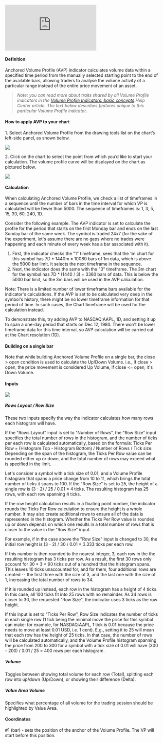 #### <iframe src="https://www.youtube.com/embed/Tt0PDDxULLQ??si=c7AY1M1HCiusVo3E&amp;wmode=opaque" frameborder="0" allowfullscreen=""></iframe>  

#### Definition

Anchored Volume Profile (AVP) indicator calculates volume data within a specified time period from the manually selected starting point to the end of the available bars, allowing traders to analyse the volume activity of a particular range instead of the entire price movement of an asset.

> _Note: you can read more about traits shared by all Volume Profile indicators in the_ _[Volume Profile Indicators: basic concepts](https://www.tradingview.com/chart/?solution=43000502040)_ _Help Center article. The text below describes features unique to this particular Volume Profile indicator._

#### How to apply AVP to your chart

1\. Select Anchored Volume Profile from the drawing tools list on the chart’s left-side panel, as shown below.

![](https://s3.amazonaws.com/cdn.freshdesk.com/data/helpdesk/attachments/production/43426771458/original/FOHQ0ENrpxdosmUUSvBK53Ec6vAlFHH_wA.jpg?1690904330)

2\. Click on the chart to select the point from which you’d like to start your calculation. The volume profile curve will be displayed on the chart as pictured below.

![](https://s3.amazonaws.com/cdn.freshdesk.com/data/helpdesk/attachments/production/43426768047/original/h6Cvcb4MW3xvT_YoGBt8tf33RNNAqsv-mw.png?1690903666)

#### Calculation

When calculating Anchored Volume Profile, we check a list of timeframes in a sequence until the number of bars in the time interval for which VP is calculated will be fewer than 5000. The sequence of timeframes is: 1, 3, 5, 15, 30, 60, 240, 1D.

Consider the following example. The AVP indicator is set to calculate the profile for the period that starts on the first Monday bar and ends on the last Sunday bar of the same week. The symbol is traded 24x7 (for the sake of the experiment, let's assume there are no gaps where no trades were happening and each minute of every week has a bar associated with it). 

1.  First, the indicator checks the "1" timeframe, sees that the 1m chart for this symbol has 7D \* 1440m = 10080 bars of 1m data, which is above the 5000 bar limit. It selects the next timeframe in the sequence.
2.  Next, the indicator does the same with the "3" timeframe. The 3m chart for the symbol has 7D \* (1440 / 3) = 3360 bars of data. This is below the 5000 bar limit, so the 3m bars will be used in the AVP calculation.

Note: There is a limited number of lower timeframe bars available for the indicator's calculations. If the AVP is set to be calculated very deep in the symbol's history, there might be no lower timeframe information for that period of time. In such cases, the Chart timeframe will be used for the calculation instead.

To demonstrate this, try adding AVP to NASDAQ:AAPL, 1D, and setting it up to span a one-day period that starts on Dec 12, 1980. There won't be lower timeframe data for this time interval, so AVP calculation will be carried out at the Chart resolution (1D).

#### Building on a single bar

Note that while building Anchored Volume Profile on a single bar, the close > open condition is used to calculate the Up/Down Volume. i.e., if close > open, the price movement is considered Up Volume, if close <= open, it's Down Volume.

#### Inputs

![](https://s3.amazonaws.com/cdn.freshdesk.com/data/helpdesk/attachments/production/43426770362/original/1r-JlXKEcB_Rol08JVGqe5QnBuZTEZsWVg.png?1690904108)

##### Rows Layout / Row Size

These two inputs specify the way the indicator calculates how many rows each histogram will have.

If the "Rows Layout" input is set to "Number of Rows", the "Row Size" input specifies the total number of rows in the histogram, and the number of ticks per each row is calculated automatically, based on the formula: Ticks Per Row = (Histogram Top - Histogram Bottom) / Number of Rows / Tick size. Depending on the span of the histogram, the Ticks Per Row value can be rounded either up or down, and the total number of rows may exceed what is specified in the limit. 

Let's consider a symbol with a tick size of 0.01, and a Volume Profile histogram that spans a price change from 10 to 11, which brings the total number of ticks it spans to 100. If the "Row Size" is set to 25, the height of a single row is (3 - 2) / 25 / 0.01 = 4 ticks. The resulting histogram has 25 rows, with each row spanning 4 ticks.

If the row height calculation results in a floating point number, the indicator rounds the Ticks Per Row calculation to ensure the height is a whole number. It may also create additional rows to ensure all of the data is represented in the histogram. Whether the Ticks Per Row value is rounded up or down depends on which one results in a total number of rows that is closer to the value in the "Row Size" input.

For example, if in the case above the "Row Size" input is changed to 30, the initial row height is (3 - 2) / 30 / 0.01 = 3.333 ticks per each row.

If this number is then rounded to the nearest integer, 3, each row in the the resulting histogram has 3 ticks per row. As a result, the first 30 rows only account for 30 \* 3 = 90 ticks out of a hundred that the histogram spans. This leaves 10 ticks unaccounted for, and for them, four additional rows are created -- the first three with the size of 3, and the last one with the size of 1, increasing the total number of rows to 34.

If it is rounded up instead, each row in the histogram has a height of 4 ticks. In this case, all 100 ticks fit into 25 rows with no remainder. As 34 rows is closer to 30, the requested "Row Size", the indicator uses 3 ticks as the row height. 

If this input is set to “Ticks Per Row”, Row Size indicates the number of ticks in each single row (1 tick being the minimal move the price for this symbol can make: for example, for NASDAQ:AAPL, 1 tick is 0.01 because the price needs to move at least 0.01 USD, i.e. 1 cent). E.g., setting it to 25 will mean that each row has the height of 25 ticks. In that case, the number of rows will be calculated automatically, and the Volume Profile histogram spanning the price from 200 to 300 for a symbol with a tick size of 0.01 will have (300 - 200) / 0.01 / 25 = 400 rows per each histogram.

##### Volume

Toggles between showing total volume for each row (Total), splitting each row into up/down (Up/Down), or showing their difference (Delta).

##### Value Area Volume

Specifies what percentage of all volume for the trading session should be highlighted by Value Area.

#### Coordinates

#1 (bar) - sets the position of the anchor of the Volume Profile. The VP will start before this position.